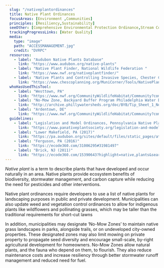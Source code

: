 ```yaml
---
  slug: "/nativeplantordinances"
  title: Native Plant Ordinances
  focusAreas: [Environment ,Communities]
  principles: [Resiliency,Sustainability]
  seeOther: [Comprehensive Environmental Protection Ordinance,Stream Corridor Protection Ordinances,Street Tree Ordinance and Management Plan]
  trackingProgressLinks: [Water Quality]
  media: 
    type: "image"
    path: "ACCESSMANAGEMENT.jpg"
    credit: "DVRPC"
  resources: 
    - label: "Audubon Native Plants Database"
      link: "https://www.audubon.org/native-plants"
    - label: "Native Plant Finder, National Wildlife Federation "
      link: "https://www.nwf.org/nativeplantfinder/"
    - label: "Native Plants and Controlling Invasive Species, Chester County Planning Toolbox"
      link: "https://www.chescoplanning.org/MuniCorner/Tools/NativePlants.cfm"  
  whoHasUsedThisTool: 
    - label: "Westtown, PA"
      link: "https://www.nwf.org/CommunityWildlifeHabitat/Community?communityId=164"
    - label: "No-Mow Zone, Backyard Buffer Program Philadelphia Water Dept."
      link: "http://archive.phillywatersheds.org/doc/BYB/Tip_Sheet_1_No_Mow_Zone.pdf"
    - label: "Ardentown, DE"
      link: "https://www.nwf.org/CommunityWildlifeHabitat/Community?communityId=191"
  guidelines: 
    - label: "Legislation and Model Ordinances, Pennsylvania Native Plant Society"
      link: "https://www.panativeplantsociety.org/legislation-and-model-ordinances.html"
    - label: "Lower Makefield, PA (2017)"
      link: "https://pa.audubon.org/sites/default/files/static_pages/attachments/native-plant-ordinance-final-2017.pdf"
    - label: "Ferguson, PA (2016)"
      link: "https://ecode360.com/31006295#31981497"
    - label: "Brick, NJ (2011)"
      link: "https://ecode360.com/15390643?highlight=native,plants&searchId=6999585428632798#15390643"
---
```


_Native plant_ is a term to describe plants that have developed and occur naturally in an area. Native plants provide ecosystem benefits of biodiversity, stormwater management, and carbon capture while reducing the need for pesticides and other interventions.

Native plant ordinances require developers to use a list of native plants for landscaping purposes in public and private development. Municipalities can also update weed and vegetation control ordinances to allow for indigenous plants like wildflowers and pollinating grasses, which may be taller than the traditional requirements for short-cut lawns

In addition, municipalities may designate ‘No-Mow Zones’ to maintain native grass landscapes in parks, alongside trails, or on undeveloped city-owned properties. These designated zones may also limit mowing on private property to propagate seed diversity and encourage small-scale, by-right agricultural development for homeowners. No-Mow Zones allow natural plants, and the fauna who depend on them, to flourish. They also reduce maintenance costs and increase resiliency through better stormwater runoff management and reduced need for fuel.

